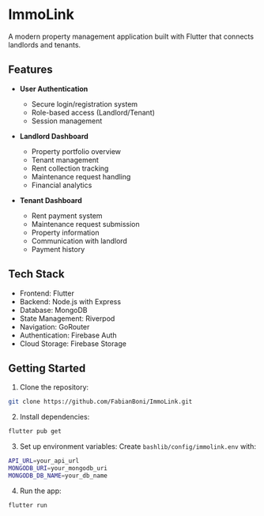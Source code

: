 # ImmoLink

A modern property management application built with Flutter that connects landlords and tenants.

## Features

- **User Authentication**
  - Secure login/registration system
  - Role-based access (Landlord/Tenant)
  - Session management

- **Landlord Dashboard**
  - Property portfolio overview
  - Tenant management
  - Rent collection tracking
  - Maintenance request handling
  - Financial analytics

- **Tenant Dashboard**
  - Rent payment system
  - Maintenance request submission
  - Property information
  - Communication with landlord
  - Payment history

## Tech Stack

- Frontend: Flutter
- Backend: Node.js with Express
- Database: MongoDB
- State Management: Riverpod
- Navigation: GoRouter
- Authentication: Firebase Auth
- Cloud Storage: Firebase Storage

## Getting Started

1. Clone the repository:
```bash
git clone https://github.com/FabianBoni/ImmoLink.git
```

2. Install dependencies:
```bash
flutter pub get
```

3. Set up environment variables: Create ```bashlib/config/immolink.env``` with:
```bash
API_URL=your_api_url
MONGODB_URI=your_mongodb_uri
MONGODB_DB_NAME=your_db_name
```

4. Run the app:
```bash
flutter run
```